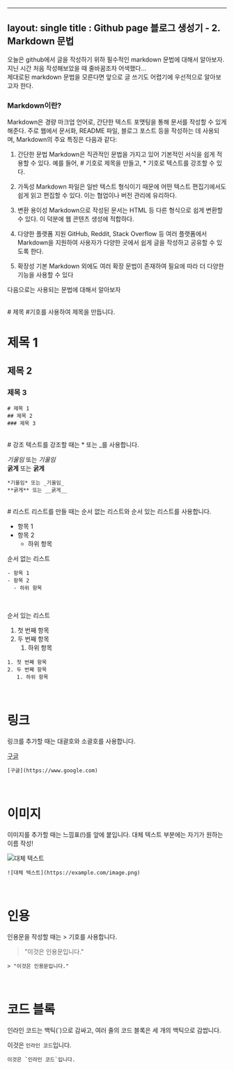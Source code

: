  ---
layout: single
title : Github page 블로그 생성기 - 2. Markdown 문법
---
   
오늘은 github에서 글을 작성하기 위하 필수적인 markdown 문법에 대해서 알아보자.   
지닌 시간 처음 작성해보았을 때 줄바꿈조차 어색했다...    
제대로된 markdown 문법을 모른다면 앞으로 글 쓰기도 어렵기에 우선적으로 알아보고자 한다.   


### Markdown이란?
Markdown은 경량 마크업 언어로, 간단한 텍스트 포맷팅을 통해 문서를 작성할 수 있게 해준다. 주로 웹에서 문서화, README 파일, 블로그 포스트 등을 작성하는 데 사용되며, Markdown의 주요 특징은 다음과 같다:

1. 간단한 문법
Markdown은 직관적인 문법을 가지고 있어 기본적인 서식을 쉽게 적용할 수 있다. 예를 들어, # 기호로 제목을 만들고, * 기호로 텍스트를 강조할 수 있다.

2. 가독성
Markdown 파일은 일반 텍스트 형식이기 때문에 어떤 텍스트 편집기에서도 쉽게 읽고 편집할 수 있다. 이는 협업이나 버전 관리에 유리하다.

3. 변환 용이성
Markdown으로 작성된 문서는 HTML 등 다른 형식으로 쉽게 변환할 수 있다. 이 덕분에 웹 콘텐츠 생성에 적합하다.

4. 다양한 플랫폼 지원
GitHub, Reddit, Stack Overflow 등 여러 플랫폼에서 Markdown을 지원하여 사용자가 다양한 곳에서 쉽게 글을 작성하고 공유할 수 있도록 한다.

5. 확장성
기본 Markdown 외에도 여러 확장 문법이 존재하여 필요에 따라 더 다양한 기능을 사용할 수 있다   
   
다음으로는 사용되는 문법에 대해서 알아보자 

<br/>
# 제목
#기호를 사용하여 제목을 만듭니다.   

# 제목 1
## 제목 2
### 제목 3
```
# 제목 1   
## 제목 2   
### 제목 3   
```
<br/>
# 강조
텍스트를 강조할 때는 * 또는 _를 사용합니다.   

*기울임* 또는 _기울임_   
**굵게** 또는 __굵게__   
```
*기울임* 또는 _기울임_
**굵게** 또는 __굵게__
```
<br/>
# 리스트
리스트를 만들 때는 순서 없는 리스트와 순서 있는 리스트를 사용합니다.   

- 항목 1
- 항목 2
  - 하위 항목
   
순서 없는 리스트
```
- 항목 1
- 항목 2
  - 하위 항목
```
<br/>

순서 있는 리스트
1. 첫 번째 항목
2. 두 번째 항목
   1. 하위 항목
```
1. 첫 번째 항목
2. 두 번째 항목
   1. 하위 항목
```   
<br/>

# 링크
링크를 추가할 때는 대괄호와 소괄호를 사용합니다.

[구글](https://www.google.com)
```
[구글](https://www.google.com)
```
<br/>

# 이미지
이미지를 추가할 때는 느낌표(!)를 앞에 붙입니다.
대체 텍스트 부분에는 자기가 원하는 이름 작성!
   
![대체 텍스트](https://example.com/image.png)
```
![대체 텍스트](https://example.com/image.png)
```
<br/>

# 인용
인용문을 작성할 때는 > 기호를 사용합니다.
> "이것은 인용문입니다."
```
> "이것은 인용문입니다."
```
<br/>
   
# 코드 블록
인라인 코드는 백틱(`)으로 감싸고, 여러 줄의 코드 블록은 세 개의 백틱으로 감쌉니다.

이것은 `인라인 코드`입니다.
```
이것은 `인라인 코드`입니다.
```

